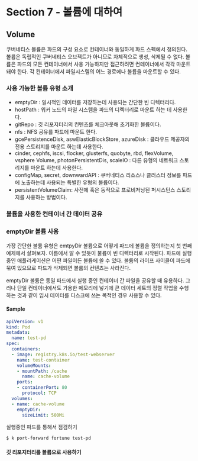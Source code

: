 # Section 7 - 볼륨에 대하여

## Volume

쿠버네티스 볼륨은 파드의 구성 요소로 컨테이너와 동일하게 파드 스펙에서 정의된다. 볼륨은 독립적인 쿠버네티스 오브젝트가 아니므로 자체적으로 생성, 삭제될 수 없다.
볼륨은 파드의 모든 컨테이너에서 사용 가능하지만 접근하려면 컨테이너에서 각각 마운트돼야 한다. 각 컨테이너에서 파일시스템의 어느 경로에나 불륨을 마운트할 수 있다.

### 사용 가능한 볼륨 유형 소개

- emptyDir : 일시적인 데이터를 저장하는데 사용되는 간단한 빈 디렉터리다.
- hostPath : 워커 노드의 파일 시스템을 파드의 디렉터리로 마운트 하는 데 사용한다.
- gitRepo : 깃 리포지터리의 컨텐츠를 체크아웃해 초기화한 볼륨이다.
- nfs : NFS 공유를 파드에 마운트 한다.
- gcePersistenceDisk, aswElasticBlockStore, azureDisk : 클라우드 제공자의 전용 스토리지를 마운트 하는데 사용한다.
- cinder, cephfs, iscsi, flocker, glusterfs, quobyte, rbd, flexVolume, vsphere Volume, photonPersistentDis, scaleIO : 다른 유형의 네트워크 스토리지를 마운트 하는데 사용한다.
- configMap, secret, downwardAPI : 쿠버네티스 리소스나 클러스터 정보를 파드에 노출하는데 사용되는 특별한 유형의 볼륨이다.
- persistentVolumeClaim: 사전에 혹은 동적으로 프로비저닝된 퍼시스턴스 스토리지를 사용하는 방법이다.

### 볼륨을 사용한 컨테이너 간 데이터 공유

### emptyDir 볼륨 사용

가장 간단한 불륨 유형은 emtpyDir 볼륨으로 어떻게 파드에 볼륨을 정의하는지 첫 번째 예제에서 살펴보자. 이름에서 알 수 있듯이 불륨이 빈 디렉터리로 시작된다. 파드에 실행 중인 애플리케이션은 어떤 파일이든
볼륨에 쓸 수 있다. 볼륨의 라이프 사이클이 파드에 묶여 있으므로 파드가 삭제되면 볼륨의 컨텐츠는 사라진다.

emptyDir 볼륨은 동일 파드에서 실행 중인 컨테이너 간 파일을 공유할 때 유용하다. 그러나 단일 컨테이너에서도 가용한 메모리에 넣기에 큰 데이터 세트의 정렬 작업을 수행하는 것과 같이
임시 데이터를 디스크에 쓰는 목적인 경우 사용할 수 있다.

#### Sample

```yaml
apiVersion: v1
kind: Pod
metadata:
  name: test-pd
spec:
  containers:
  - image: registry.k8s.io/test-webserver
    name: test-container
    volumeMounts:
    - mountPath: /cache
      name: cache-volume
    ports:
    - containerPort: 80 
      protocol: TCP 
  volumes:
  - name: cache-volume
    emptyDir:
      sizeLimit: 500Mi
```

실행중인 파드를 통해서 점검하기

```shell
$ k port-forward fortune test-pd
```

#### 깃 리포지터리를 볼륨으로 사용하기 